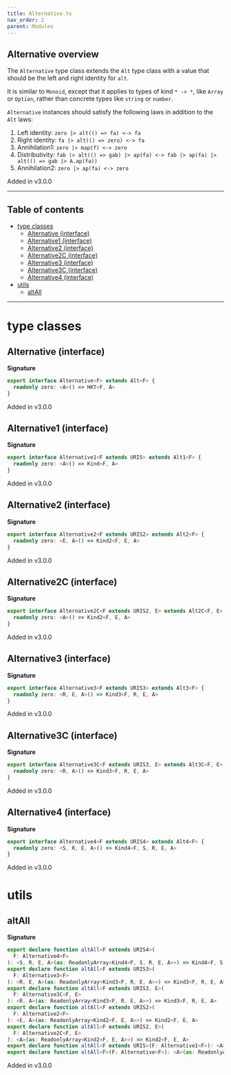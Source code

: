 ```yaml
---
title: Alternative.ts
nav_order: 2
parent: Modules
---
```


## Alternative overview

The `Alternative` type class extends the `Alt` type class with a value that should be the left and right identity for `alt`.

It is similar to `Monoid`, except that it applies to types of kind `* -> *`, like `Array` or `Option`, rather than
concrete types like `string` or `number`.

`Alternative` instances should satisfy the following laws in addition to the `Alt` laws:

1. Left identity: `zero |> alt(() => fa) <-> fa`
2. Right identity: `fa |> alt(() => zero) <-> fa`
3. Annihilation1: `zero |> map(f) <-> zero`
4. Distributivity: `fab |> alt(() => gab) |> ap(fa) <-> fab |> ap(fa) |> alt(() => gab |> A.ap(fa))`
5. Annihilation2: `zero |> ap(fa) <-> zero`

Added in v3.0.0

---

<h2 class="text-delta">Table of contents</h2>

- [type classes](#type-classes)
  - [Alternative (interface)](#alternative-interface)
  - [Alternative1 (interface)](#alternative1-interface)
  - [Alternative2 (interface)](#alternative2-interface)
  - [Alternative2C (interface)](#alternative2c-interface)
  - [Alternative3 (interface)](#alternative3-interface)
  - [Alternative3C (interface)](#alternative3c-interface)
  - [Alternative4 (interface)](#alternative4-interface)
- [utils](#utils)
  - [altAll](#altall)

---

# type classes

## Alternative (interface)

**Signature**

```ts
export interface Alternative<F> extends Alt<F> {
  readonly zero: <A>() => HKT<F, A>
}
```

Added in v3.0.0

## Alternative1 (interface)

**Signature**

```ts
export interface Alternative1<F extends URIS> extends Alt1<F> {
  readonly zero: <A>() => Kind<F, A>
}
```

Added in v3.0.0

## Alternative2 (interface)

**Signature**

```ts
export interface Alternative2<F extends URIS2> extends Alt2<F> {
  readonly zero: <E, A>() => Kind2<F, E, A>
}
```

Added in v3.0.0

## Alternative2C (interface)

**Signature**

```ts
export interface Alternative2C<F extends URIS2, E> extends Alt2C<F, E> {
  readonly zero: <A>() => Kind2<F, E, A>
}
```

Added in v3.0.0

## Alternative3 (interface)

**Signature**

```ts
export interface Alternative3<F extends URIS3> extends Alt3<F> {
  readonly zero: <R, E, A>() => Kind3<F, R, E, A>
}
```

Added in v3.0.0

## Alternative3C (interface)

**Signature**

```ts
export interface Alternative3C<F extends URIS3, E> extends Alt3C<F, E> {
  readonly zero: <R, A>() => Kind3<F, R, E, A>
}
```

Added in v3.0.0

## Alternative4 (interface)

**Signature**

```ts
export interface Alternative4<F extends URIS4> extends Alt4<F> {
  readonly zero: <S, R, E, A>() => Kind4<F, S, R, E, A>
}
```

Added in v3.0.0

# utils

## altAll

**Signature**

```ts
export declare function altAll<F extends URIS4>(
  F: Alternative4<F>
): <S, R, E, A>(as: ReadonlyArray<Kind4<F, S, R, E, A>>) => Kind4<F, S, R, E, A>
export declare function altAll<F extends URIS3>(
  F: Alternative3<F>
): <R, E, A>(as: ReadonlyArray<Kind3<F, R, E, A>>) => Kind3<F, R, E, A>
export declare function altAll<F extends URIS3, E>(
  F: Alternative3C<F, E>
): <R, A>(as: ReadonlyArray<Kind3<F, R, E, A>>) => Kind3<F, R, E, A>
export declare function altAll<F extends URIS2>(
  F: Alternative2<F>
): <E, A>(as: ReadonlyArray<Kind2<F, E, A>>) => Kind2<F, E, A>
export declare function altAll<F extends URIS2, E>(
  F: Alternative2C<F, E>
): <A>(as: ReadonlyArray<Kind2<F, E, A>>) => Kind2<F, E, A>
export declare function altAll<F extends URIS>(F: Alternative1<F>): <A>(as: ReadonlyArray<Kind<F, A>>) => Kind<F, A>
export declare function altAll<F>(F: Alternative<F>): <A>(as: ReadonlyArray<HKT<F, A>>) => HKT<F, A>
```

Added in v3.0.0
